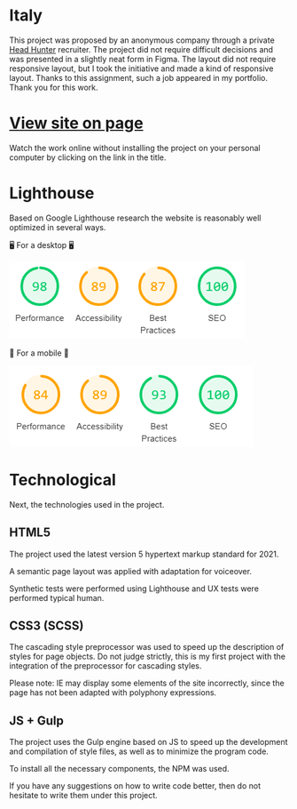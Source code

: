 # Italy
This project was proposed by an anonymous company through a private [Head Hunter](https://hh.ru/employer/5557726) recruiter. The project did not require difficult decisions and was presented in a slightly neat form in Figma. The layout did not require responsive layout, but I took the initiative and made a kind of responsive layout. Thanks to this assignment, such a job appeared in my portfolio. Thank you for this work.

# [View site on page](https://anpilogov-com.github.io/Italy/public/)
Watch the work online without installing the project on your personal computer by clicking on the link in the title.

# Lighthouse
Based on Google Lighthouse research the website is reasonably well optimized in several ways.

🖥 For a desktop 🖥

![Google Lighthouse research for desktop](https://github.com/anpilogov-com/Italy/blob/development/%23source/Lighthouse_desktop.png) 


📱 For a mobile 📱

![Google Lighthouse research for mobile](https://github.com/anpilogov-com/Italy/blob/development/%23source/Lighthouse_mobile.png) 


# Technological
Next, the technologies used in the project.

## HTML5
The project used the latest version 5 hypertext markup standard for 2021.

A semantic page layout was applied with adaptation for voiceover.

Synthetic tests were performed using Lighthouse and UX tests were performed  typical human.

## CSS3 (SCSS)
The cascading style preprocessor was used to speed up the description of styles for page objects. Do not judge strictly, this is my first project with the integration of the preprocessor for cascading styles.

Please note: IE may display some elements of the site incorrectly, since the page has not been adapted with polyphony expressions.

## JS + Gulp
The project uses the Gulp engine based on JS to speed up the development and compilation of style files, as well as to minimize the program code.

To install all the necessary components, the NPM was used.




If you have any suggestions on how to write code better, then do not hesitate to write them under this project.
